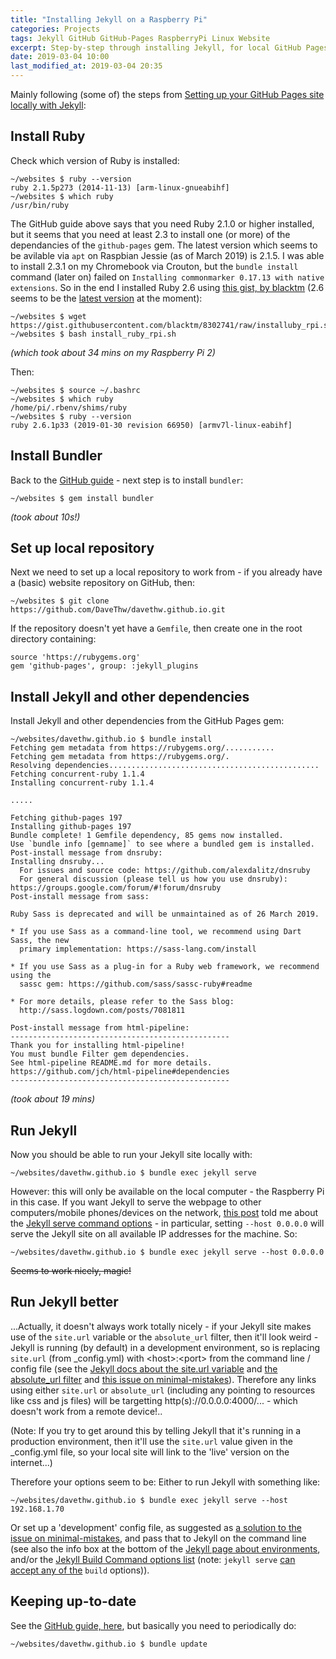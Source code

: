 ```yaml
---
title: "Installing Jekyll on a Raspberry Pi"
categories: Projects
tags: Jekyll GitHub GitHub-Pages RaspberryPi Linux Website
excerpt: Step-by-step through installing Jekyll, for local GitHub Pages, on a Raspberry Pi
date: 2019-03-04 10:00
last_modified_at: 2019-03-04 20:35
---
```


Mainly following (some of) the steps from [Setting up your GitHub Pages site locally with Jekyll](https://help.github.com/en/articles/setting-up-your-github-pages-site-locally-with-jekyll):


## Install Ruby

Check which version of Ruby is installed:
```shell
~/websites $ ruby --version
ruby 2.1.5p273 (2014-11-13) [arm-linux-gnueabihf]
~/websites $ which ruby
/usr/bin/ruby
```

The GitHub guide above says that you need Ruby 2.1.0 or higher installed, but it seems that you need at least 2.3 to install one (or more) of the dependancies of the `github-pages` gem.  The latest version which seems to be avilable via `apt` on Raspbian Jessie (as of March 2019) is 2.1.5.  I was able to install 2.3.1 on my Chromebook via Crouton, but the `bundle install` command (later on) failed on `Installing commonmarker 0.17.13 with native extensions`.  So in the end I installed Ruby 2.6 using [this gist, by blacktm](https://gist.github.com/blacktm/8302741) (2.6 seems to be the [latest version](https://www.ruby-lang.org/en/downloads/) at the moment):

```shell
~/websites $ wget https://gist.githubusercontent.com/blacktm/8302741/raw/installuby_rpi.sh
~/websites $ bash install_ruby_rpi.sh
```
*(which took about 34 mins on my Raspberry Pi 2)*

Then:
```shell
~/websites $ source ~/.bashrc
~/websites $ which ruby
/home/pi/.rbenv/shims/ruby
~/websites $ ruby --version
ruby 2.6.1p33 (2019-01-30 revision 66950) [armv7l-linux-eabihf]
```


## Install Bundler

Back to the [GitHub guide](https://help.github.com/en/articles/setting-up-your-github-pages-site-locally-with-jekyll#requirements) - next step is to install `bundler`:
```shell
~/websites $ gem install bundler
```
*(took about 10s!)*


## Set up local repository

Next we need to set up a local repository to work from - if you already have a (basic) website repository on GitHub, then:
```shell
~/websites $ git clone https://github.com/DaveThw/davethw.github.io.git
```

If the repository doesn't yet have a `Gemfile`, then create one in the root directory containing:
```
source 'https://rubygems.org'
gem 'github-pages', group: :jekyll_plugins
```


## Install Jekyll and other dependencies

Install Jekyll and other dependencies from the GitHub Pages gem:
```shell
~/websites/davethw.github.io $ bundle install
Fetching gem metadata from https://rubygems.org/...........
Fetching gem metadata from https://rubygems.org/.
Resolving dependencies...............................................
Fetching concurrent-ruby 1.1.4
Installing concurrent-ruby 1.1.4

.....

Fetching github-pages 197
Installing github-pages 197
Bundle complete! 1 Gemfile dependency, 85 gems now installed.
Use `bundle info [gemname]` to see where a bundled gem is installed.
Post-install message from dnsruby:
Installing dnsruby...
  For issues and source code: https://github.com/alexdalitz/dnsruby
  For general discussion (please tell us how you use dnsruby): https://groups.google.com/forum/#!forum/dnsruby
Post-install message from sass:

Ruby Sass is deprecated and will be unmaintained as of 26 March 2019.

* If you use Sass as a command-line tool, we recommend using Dart Sass, the new
  primary implementation: https://sass-lang.com/install

* If you use Sass as a plug-in for a Ruby web framework, we recommend using the
  sassc gem: https://github.com/sass/sassc-ruby#readme

* For more details, please refer to the Sass blog:
  http://sass.logdown.com/posts/7081811

Post-install message from html-pipeline:
-------------------------------------------------
Thank you for installing html-pipeline!
You must bundle Filter gem dependencies.
See html-pipeline README.md for more details.
https://github.com/jch/html-pipeline#dependencies
-------------------------------------------------
```
*(took about 19 mins)*


## Run Jekyll

Now you should be able to run your Jekyll site locally with:
```shell
~/websites/davethw.github.io $ bundle exec jekyll serve
```
However: this will only be available on the local computer - the Raspberry Pi in this case.  If you want Jekyll to serve the webpage to other computers/mobile phones/devices on the network, [this post](https://zarino.co.uk/post/jekyll-local-network/#solution-tell-jekyll-which-hostname-to-respond-to) told me about the [Jekyll serve command options](https://jekyllrb.com/docs/configuration/options/#serve-command-options) - in particular, setting `--host 0.0.0.0` will serve the Jekyll site on all available IP addresses for the machine.  So:
```shell
~/websites/davethw.github.io $ bundle exec jekyll serve --host 0.0.0.0
```
~~Seems to work nicely, magic!~~


## Run Jekyll better

...Actually, it doesn't always work totally nicely - if your Jekyll site makes use of the `site.url` variable or the `absolute_url` filter, then it'll look weird - Jekyll is running (by default) in a development environment, so is replacing `site.url` (from \_config.yml) with \<host>:\<port> from the command line / config file (see the [Jekyll docs about the site.url variable](https://jekyllrb.com/docs/variables/#site-variables) and [the absolute_url filter](https://jekyllrb.com/docs/liquid/filters/) and [this issue on minimal-mistakes](https://github.com/mmistakes/minimal-mistakes/issues/1588)).  Therefore any links using either `site.url` or `absolute_url` (including any pointing to resources like css and js files) will be targetting http(s)://0.0.0.0:4000/... - which doesn't work from a remote device!..

(Note: If you try to get around this by telling Jekyll that it's running in a production environment, then it'll use the `site.url` value given in the \_config.yml file, so your local site will link to the 'live' version on the internet...)

Therefore your options seem to be: Either to run Jekyll with something like:
```shell
~/websites/davethw.github.io $ bundle exec jekyll serve --host 192.168.1.70
```
Or set up a 'development' config file, as suggested as [a solution to the issue on minimal-mistakes](https://github.com/mmistakes/minimal-mistakes/issues/1588#issuecomment-373937514), and pass that to Jekyll on the command line (see also the info box at the bottom of the [Jekyll page about environments](https://jekyllrb.com/docs/configuration/environments/), and/or the [Jekyll Build Command options list](https://jekyllrb.com/docs/configuration/options/#build-command-options) (note: `jekyll serve` [can accept any of the](https://jekyllrb.com/docs/configuration/options/#serve-command-options) `build` options)).


## Keeping up-to-date

See the [GitHub guide, here](https://help.github.com/en/articles/setting-up-your-github-pages-site-locally-with-jekyll#keeping-your-site-up-to-date-with-the-github-pages-gem), but basically you need to periodically do:
```shell
~/websites/davethw.github.io $ bundle update
```
